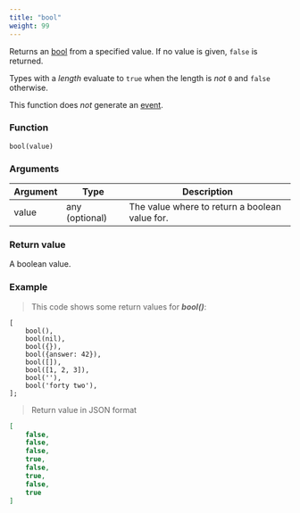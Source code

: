 ```yaml
---
title: "bool"
weight: 99
---
```


Returns an [bool](../../data-types/bool) from a specified value.
If no value is given, `false` is returned.

Types with a *length* evaluate to `true` when the length is *not* `0` and `false` otherwise.

This function does *not* generate an [event](../../overview/events).

### Function

`bool(value)`

### Arguments

Argument | Type | Description
-------- | ---- | -----------
value | any (optional) | The value where to return a boolean value for.

### Return value

A boolean value.

### Example

> This code shows some return values for ***bool()***:

```thingsdb,json_response
[
    bool(),
    bool(nil),
    bool({}),
    bool({answer: 42}),
    bool([]),
    bool([1, 2, 3]),
    bool(''),
    bool('forty two'),
];
```

> Return value in JSON format

```json
[
    false,
    false,
    false,
    true,
    false,
    true,
    false,
    true
]
```

